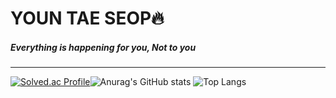 # YOUN TAE SEOP🔥
##### Everything is happening for you, Not to you
---

[![Solved.ac Profile](http://mazassumnida.wtf/api/v2/generate_badge?boj=yountae0214)](https://solved.ac/yountae0214/)![Anurag's GitHub stats](https://github-readme-stats.vercel.app/api?username=yountaeseop&show_icons=true&theme=radical)
![Top Langs](https://github-readme-stats.vercel.app/api/top-langs/?username=yountaeseop)
<!--
**yountaeseop/yountaeseop** is a ✨ _special_ ✨ repository because its `README.md` (this file) appears on your GitHub profile.

Here are some ideas to get you started:

- 🔭 I’m currently working on ...
- 🌱 I’m currently learning ...
- 👯 I’m looking to collaborate on ...
- 🤔 I’m looking for help with ...
- 💬 Ask me about ...
- 📫 How to reach me: ...
- 😄 Pronouns: ...
- ⚡ Fun fact: ...
-->
